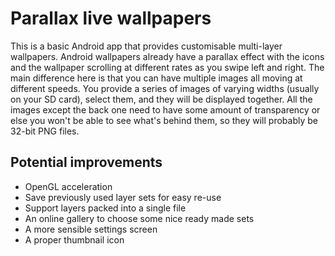 # Parallax live wallpapers

This is a basic Android app that provides customisable multi-layer wallpapers.
Android wallpapers already have a parallax effect with the icons and the wallpaper
scrolling at different rates as you swipe left and right. The main difference here
is that you can have multiple images all moving at different speeds.
You provide a series of images of varying widths (usually on your SD card),
select them, and they will be displayed together. All the images except the back one
need to have some amount of transparency or else you won't be able to see what's behind
them, so they will probably be 32-bit PNG files. 

## Potential improvements

* OpenGL acceleration
* Save previously used layer sets for easy re-use
* Support layers packed into a single file
* An online gallery to choose some nice ready made sets
* A more sensible settings screen
* A proper thumbnail icon
